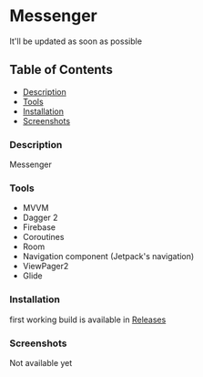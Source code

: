# Messenger
It'll be updated as soon as possible
## Table of Contents

- [Description](#description)
- [Tools](#tools)
- [Installation](#installation)
- [Screenshots](#screenshots)

### Description

Messenger 

### Tools

- MVVM
- Dagger 2
- Firebase
- Coroutines
- Room
- Navigation component (Jetpack's navigation)
- ViewPager2
- Glide

### Installation

first working build is available in [Releases](https://github.com/stslex/Messenger/releases)

### Screenshots

Not available yet
